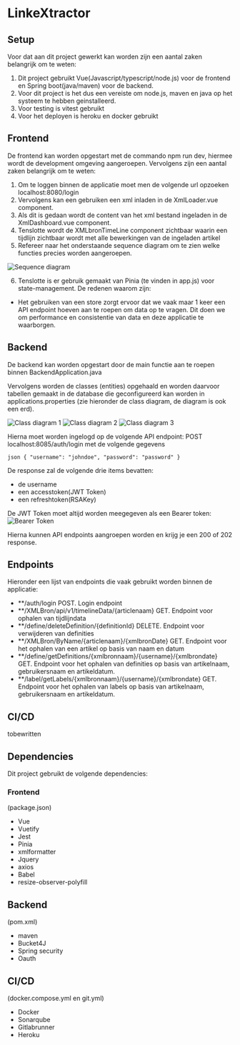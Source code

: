 # LinkeXtractor

## Setup
Voor dat aan dit project gewerkt kan worden zijn een aantal zaken belangrijk om te weten:

1. Dit project gebruikt Vue(Javascript/typescript/node.js) voor de frontend en Spring boot(java/maven) voor de backend.
2. Voor dit project is het dus een vereiste om node.js, maven en java op het systeem te hebben geinstalleerd.
3. Voor testing is vitest gebruikt
4. Voor het deployen is heroku en docker gebruikt

## Frontend
De frontend kan worden opgestart met de commando npm run dev, hiermee wordt de development omgeving aangeroepen. Vervolgens zijn een aantal zaken belangrijk om te weten:
1. Om te loggen binnen de applicatie moet men de volgende url opzoeken localhost:8080/login
2. Vervolgens kan een gebruiken een xml inladen in de XmlLoader.vue component. 
3. Als dit is gedaan wordt de content van het xml bestand ingeladen in de XmlDashboard.vue component.
4. Tenslotte wordt de XMLbronTimeLine component zichtbaar waarin een tijdlijn zichtbaar wordt met alle bewerkingen van de ingeladen artikel
5. Refereer naar het onderstaande sequence diagram om te zien welke functies precies worden aangeroepen.
 
![Sequence diagram](docs/image.png)

6. Tenslotte is er gebruik gemaakt van Pinia (te vinden in app.js) voor state-management. De redenen waarom zijn:
-  Het gebruiken van een store zorgt ervoor dat we vaak maar 1 keer een API endpoint hoeven aan te roepen om data op te vragen. Dit doen we om performance en consistentie van data en deze applicatie te waarborgen.

## Backend
De backend kan worden opgestart door de main functie aan te roepen binnen BackendApplication.java 

Vervolgens worden de classes (entities) opgehaald en worden daarvoor tabellen gemaakt in de database die geconfigureerd kan worden in applications.properties (zie hieronder de class diagram, de diagram is ook een erd).

![Class diagram 1](docs/image-1.png)
![Class diagram 2](docs/image-2.png)
![Class diagram 3](docs/image-3.png)

Hierna moet worden ingelogd op de volgende API endpoint: POST localhost:8085/auth/login met de volgende gegevens

``json
{
    "username": "johndoe",
    "password": "password"
}
``

De response zal de volgende drie items bevatten:
- de username
- een accesstoken(JWT Token)
- een refreshtoken(RSAKey)

De JWT Token moet altijd worden meegegeven als een Bearer token:
![Bearer Token](docs/image-4.png)

Hierna kunnen API endpoints aangroepen worden en krijg je een 200 of 202 response. 

## Endpoints
Hieronder een lijst van endpoints die vaak gebruikt worden binnen de applicatie:

- **/auth/login POST. Login endpoint
- **/XMLBron/api/v1/timelineData/{articlenaam} GET. Endpoint voor ophalen van tijdlijndata 
- **/define/deleteDefinition/{definitionId} DELETE. Endpoint voor verwijderen van definities
- **/XMLBron/ByName/{articlenaam}/{xmlbronDate} GET. Endpoint voor het ophalen van een artikel op basis van naam en datum
- **/define/getDefinitions/{xmlbronnaam}/{username}/{xmlbrondate} GET. Endpoint voor het ophalen van definities op basis van artikelnaam, gebruikersnaam en artikeldatum.
- **/label/getLabels/{xmlbronnaam}/{username}/{xmlbrondate} GET. Endpoint voor het ophalen van labels op basis van artikelnaam, gebruikersnaam en artikeldatum.

## CI/CD
tobewritten

## Dependencies
Dit project gebruikt de volgende dependencies:

### Frontend
(package.json)
- Vue
- Vuetify
- Jest
- Pinia
- xmlformatter
- Jquery
- axios
- Babel
- resize-observer-polyfill

## Backend
(pom.xml)
- maven
- Bucket4J
- Spring security
- Oauth

## CI/CD
(docker.compose.yml en git.yml)
- Docker
- Sonarqube
- Gitlabrunner
- Heroku